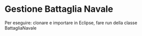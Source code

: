 # Gestione Battaglia Navale
Per eseguire: clonare e importare in Eclipse, fare run della classe BattagliaNavale
